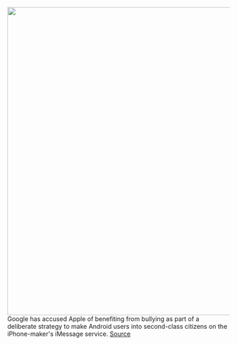 <img src='https://cdn.vox-cdn.com/thumbor/bGOQyD523sWtNMEpUjcwzIXBbu8=/0x0:2040x1360/1200x800/filters:focal(857x517:1183x843)/cdn.vox-cdn.com/uploads/chorus_image/image/70368828/akrales_181218_2952_0084.0.jpg' width='700px' /><br/>
Google has accused Apple of benefiting from bullying as part of a deliberate strategy to make Android users into second-class citizens on the iPhone-maker's iMessage service.
<a href='https://www.theverge.com/2022/1/10/22876067/google-apple-ios-android-imessages-bullying-lockheimer'> Source <a/>